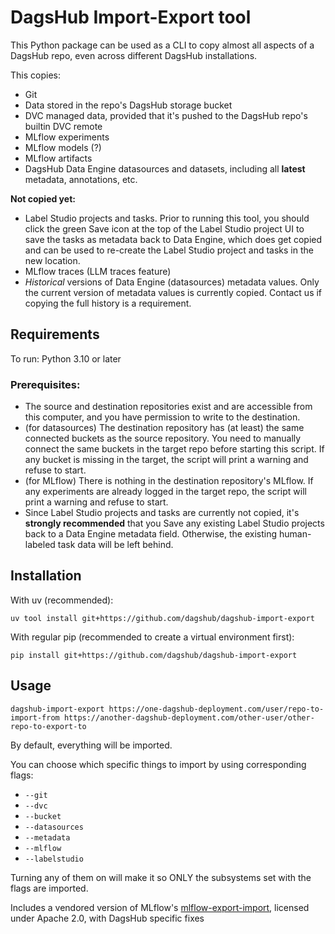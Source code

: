# DagsHub Import-Export tool

This Python package can be used as a CLI to copy almost all aspects of a DagsHub repo, even across different DagsHub installations.

This copies:
- Git
- Data stored in the repo's DagsHub storage bucket
- DVC managed data, provided that it's pushed to the DagsHub repo's builtin DVC remote
- MLflow experiments
- MLflow models (?)
- MLflow artifacts
- DagsHub Data Engine datasources and datasets, including all __latest__ metadata, annotations, etc.

__Not copied yet:__
- Label Studio projects and tasks. Prior to running this tool, you should click the green Save icon at the top of the Label Studio project UI to save the tasks as metadata back to Data Engine, which does get copied and can be used to re-create the Label Studio project and tasks in the new location.
- MLflow traces (LLM traces feature)
- _Historical_ versions of Data Engine (datasources) metadata values. Only the current version of metadata values is currently copied. Contact us if copying the full history is a requirement.

## Requirements
To run: Python 3.10 or later

### Prerequisites:
- The source and destination repositories exist and are accessible from this computer,
  and you have permission to write to the destination.
- (for datasources) The destination repository has (at least) the same connected buckets as the source repository. You need to manually connect the same buckets in the target repo before starting this script. If any bucket is missing in the target, the script will print a warning and refuse to start.
- (for MLflow) There is nothing in the destination repository's MLflow. If any experiments are already logged in the target repo, the script will print a warning and refuse to start.
- Since Label Studio projects and tasks are currently not copied, it's __strongly recommended__ that you Save any existing Label Studio projects back to a Data Engine metadata field. Otherwise, the existing human-labeled task data will be left behind.


## Installation

With uv (recommended):
```shell
uv tool install git+https://github.com/dagshub/dagshub-import-export
```

With regular pip (recommended to create a virtual environment first):
```shell
pip install git+https://github.com/dagshub/dagshub-import-export
```

## Usage
```shell
dagshub-import-export https://one-dagshub-deployment.com/user/repo-to-import-from https://another-dagshub-deployment.com/other-user/other-repo-to-export-to
```

By default, everything will be imported.

You can choose which specific things to import by using corresponding flags:
- `--git`
- `--dvc`
- `--bucket`
- `--datasources`
- `--metadata`
- `--mlflow`
- `--labelstudio`

Turning any of them on will make it so ONLY the subsystems set with the flags are imported.

Includes a vendored version of MLflow's [mlflow-export-import](https://github.com/mlflow/mlflow-export-import), licensed under Apache 2.0, with DagsHub specific fixes
